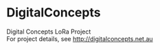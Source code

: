 # DigitalConcepts
Digital Concepts LoRa Project<br />
For project details, see http://digitalconcepts.net.au
